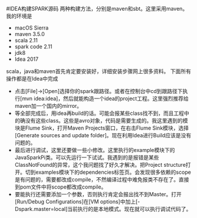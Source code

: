 #IDEA构建SPARK源码
两种构建方法，分别是maven和sbt。这里采用maven。
我的环境是
 
- macOS Sierra
- maven 3.5.0
- scala 2.11
- spark code 2.11
- jdk8
- Idea 2017

scala，java和maven首先肯定要安装好，详细安装步骤网上很多资料。
下面所有操作都是在Idea中完成

 - 点击[File]->[Open]选择你的spark跟路径。或者在控制台中cd到跟路径下执行[mvn idea:idea]，然后就能构造一个idea的project工程。这里强烈推荐给maven加一个国内的mirror。
 - 等全部完成后，用idea再build的话。可能会报某些class找不到，而且工程中的确没有这些class。这些是avro对象，代码是需要生成的。我这里遇到的模块是Flume Sink，打开Maven Projects窗口，在右击Flume Sink模块，选择[Generate sources and update folder]。现在利用Idea进行Build应该是没有问题的。
 - 最后进行调试，这里还要做一些小修改。这里执行的example模块下的JavaSparkPi类。可以先运行一下试试。我遇到的是报错是某些ClassNotFound的异常，这个我问题找了好久才解决。把Project structure打开。切到examples模块下的dependencies标签页。会发现很多依赖的scope是有问题的，需要都改成compile，不然编译过程中难免报类不存在了。直接到pom文件中将scope都改成compile。
 - 要能执行还需要添加一个参数，否则执行肯定会报出找不到Master。打开[Run/Debug Configurations]在[VM options]中加上[-Dspark.master=local]当前执行的是本地模式。现在就可以执行调试代码了。